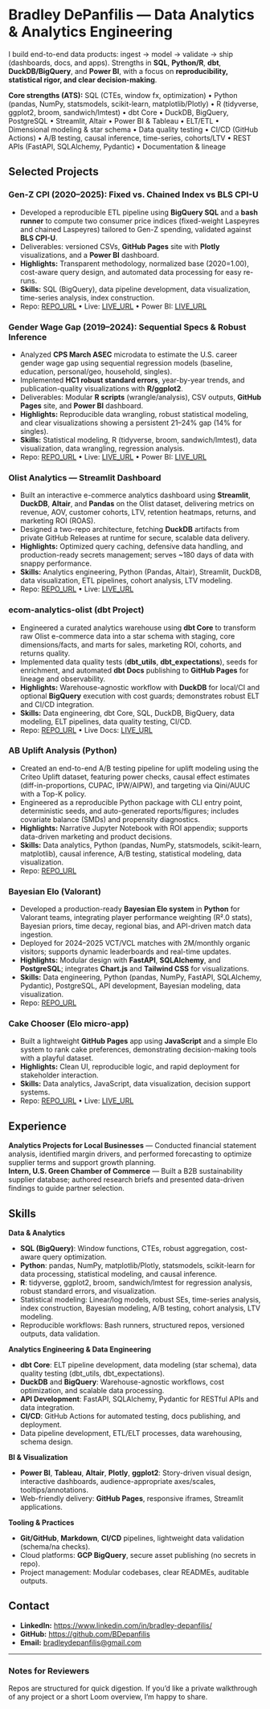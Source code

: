 # Bradley DePanfilis — Data Analytics & Analytics Engineering

I build end-to-end data products: ingest → model → validate → ship (dashboards, docs, and apps). Strengths in **SQL**, **Python/R**, **dbt**, **DuckDB/BigQuery**, and **Power BI**, with a focus on **reproducibility, statistical rigor, and clear decision-making**.

**Core strengths (ATS):** SQL (CTEs, window fx, optimization) • Python (pandas, NumPy, statsmodels, scikit-learn, matplotlib/Plotly) • R (tidyverse, ggplot2, broom, sandwich/lmtest) • dbt Core • DuckDB, BigQuery, PostgreSQL • Streamlit, Altair • Power BI & Tableau • ELT/ETL • Dimensional modeling & star schema • Data quality testing • CI/CD (GitHub Actions) • A/B testing, causal inference, time-series, cohorts/LTV • REST APIs (FastAPI, SQLAlchemy, Pydantic) • Documentation & lineage

## Selected Projects

### Gen-Z CPI (2020–2025): Fixed vs. Chained Index vs BLS CPI-U
- Developed a reproducible ETL pipeline using **BigQuery SQL** and a **bash runner** to compute two consumer price indices (fixed-weight Laspeyres and chained Laspeyres) tailored to Gen-Z spending, validated against **BLS CPI-U**.  
- Deliverables: versioned CSVs, **GitHub Pages** site with **Plotly** visualizations, and a **Power BI** dashboard.  
- **Highlights:** Transparent methodology, normalized base (2020=1.00), cost-aware query design, and automated data processing for easy re-runs.  
- **Skills:** SQL (BigQuery), data pipeline development, data visualization, time-series analysis, index construction.  
- Repo: [REPO_URL](https://github.com/BDepanfilis/Gen-Z-CPI) • Live: [LIVE_URL](https://bdepanfilis.github.io/Gen-Z-CPI/) • Power BI: [LIVE_URL](https://app.powerbi.com/view?r=eyJrIjoiMDU5OWFhNDAtYWI2OC00MDQ5LTk1ZDMtYzU5ZGYyNmI3ZmNmIiwidCI6ImE4MjE2YzFlLTRkNjMtNDM1Mi04YzNiLTUwZmExZjE0NzViMSIsImMiOjZ9)

### Gender Wage Gap (2019–2024): Sequential Specs & Robust Inference
- Analyzed **CPS March ASEC** microdata to estimate the U.S. career gender wage gap using sequential regression models (baseline, education, personal/geo, household, singles).  
- Implemented **HC1 robust standard errors**, year-by-year trends, and publication-quality visualizations with **R/ggplot2**.  
- Deliverables: Modular **R scripts** (wrangle/analysis), CSV outputs, **GitHub Pages** site, and **Power BI** dashboard.  
- **Highlights:** Reproducible data wrangling, robust statistical modeling, and clear visualizations showing a persistent 21–24% gap (14% for singles).  
- **Skills:** Statistical modeling, R (tidyverse, broom, sandwich/lmtest), data visualization, data wrangling, regression analysis.  
- Repo: [REPO_URL](https://github.com/BDepanfilis/Gender-Wage-Gap-2019-2024) • Live: [LIVE_URL](https://bdepanfilis.github.io/Gender-Wage-Gap-2019-2024/) • Power BI: [LIVE_URL](https://app.powerbi.com/view?r=eyJrIjoiYWIyZGVmMjUtYzc3My00OTAzLTgzODQtZWMyMzFjZjYyMDEzIiwidCI6ImE4MjE2YzFlLTRkNjMtNDM1Mi04YzNiLTUwZmExZjE0NzViMSIsImMiOjZ9)

### Olist Analytics — Streamlit Dashboard
- Built an interactive e-commerce analytics dashboard using **Streamlit**, **DuckDB**, **Altair**, and **Pandas** on the Olist dataset, delivering metrics on revenue, AOV, customer cohorts, LTV, retention heatmaps, returns, and marketing ROI (ROAS).  
- Designed a two-repo architecture, fetching **DuckDB** artifacts from private GitHub Releases at runtime for secure, scalable data delivery.  
- **Highlights:** Optimized query caching, defensive data handling, and production-ready secrets management; serves ~180 days of data with snappy performance.  
- **Skills:** Analytics engineering, Python (Pandas, Altair), Streamlit, DuckDB, data visualization, ETL pipelines, cohort analysis, LTV modeling.  
- Repo: [REPO_URL](https://github.com/BDepanfilis/olist-analytics-public) • Live: [LIVE_URL](https://olist-analytics-public.streamlit.app/)

### ecom-analytics-olist (dbt Project)
- Engineered a curated analytics warehouse using **dbt Core** to transform raw Olist e-commerce data into a star schema with staging, core dimensions/facts, and marts for sales, marketing ROI, cohorts, and returns quality.  
- Implemented data quality tests (**dbt_utils**, **dbt_expectations**), seeds for enrichment, and automated **dbt Docs** publishing to **GitHub Pages** for lineage and observability.  
- **Highlights:** Warehouse-agnostic workflow with **DuckDB** for local/CI and optional **BigQuery** execution with cost guards; demonstrates robust ELT and CI/CD integration.  
- **Skills:** Data engineering, dbt Core, SQL, DuckDB, BigQuery, data modeling, ELT pipelines, data quality testing, CI/CD.  
- Repo: [REPO_URL](https://github.com/BDepanfilis/ecom-analytics-olist) • Live Docs: [LIVE_URL](https://bdepanfilis.github.io/ecom-analytics-olist)

### AB Uplift Analysis (Python)
- Created an end-to-end A/B testing pipeline for uplift modeling using the Criteo Uplift dataset, featuring power checks, causal effect estimates (diff-in-proportions, CUPAC, IPW/AIPW), and targeting via Qini/AUUC with a Top-K policy.  
- Engineered as a reproducible Python package with CLI entry point, deterministic seeds, and auto-generated reports/figures; includes covariate balance (SMDs) and propensity diagnostics.  
- **Highlights:** Narrative Jupyter Notebook with ROI appendix; supports data-driven marketing and product decisions.  
- **Skills:** Data analytics, Python (pandas, NumPy, statsmodels, scikit-learn, matplotlib), causal inference, A/B testing, statistical modeling, data visualization.  
- Repo: [REPO_URL](https://github.com/BDepanfilis/ab-uplift-analysis)

### Bayesian Elo (Valorant)
- Developed a production-ready **Bayesian Elo system** in **Python** for Valorant teams, integrating player performance weighting (R².0 stats), Bayesian priors, time decay, regional bias, and API-driven match data ingestion.  
- Deployed for 2024–2025 VCT/VCL matches with 2M/monthly organic visitors; supports dynamic leaderboards and real-time updates.  
- **Highlights:** Modular design with **FastAPI**, **SQLAlchemy**, and **PostgreSQL**; integrates **Chart.js** and **Tailwind CSS** for visualizations.  
- **Skills:** Data engineering, Python (pandas, NumPy, FastAPI, SQLAlchemy, Pydantic), PostgreSQL, API development, Bayesian modeling, data visualization.  
- Repo: [REPO_URL](https://github.com/BDepanfilis/Valorant-Bayesian-Elo-System)

### Cake Chooser (Elo micro-app)
- Built a lightweight **GitHub Pages** app using **JavaScript** and a simple Elo system to rank cake preferences, demonstrating decision-making tools with a playful dataset.  
- **Highlights:** Clean UI, reproducible logic, and rapid deployment for stakeholder interaction.  
- **Skills:** Data analytics, JavaScript, data visualization, decision support systems.  
- Repo: [REPO_URL](https://github.com/BDepanfilis/Elo-Cake-Birthday) • Live: [LIVE_URL](https://bdepanfilis.github.io/Elo-Cake-Birthday/)

## Experience

**Analytics Projects for Local Businesses** — Conducted financial statement analysis, identified margin drivers, and performed forecasting to optimize supplier terms and support growth planning.  
**Intern, U.S. Green Chamber of Commerce** — Built a B2B sustainability supplier database; authored research briefs and presented data-driven findings to guide partner selection.

## Skills

**Data & Analytics**  
- **SQL (BigQuery)**: Window functions, CTEs, robust aggregation, cost-aware query optimization.  
- **Python**: pandas, NumPy, matplotlib/Plotly, statsmodels, scikit-learn for data processing, statistical modeling, and causal inference.  
- **R**: tidyverse, ggplot2, broom, sandwich/lmtest for regression analysis, robust standard errors, and visualization.  
- Statistical modeling: Linear/log models, robust SEs, time-series analysis, index construction, Bayesian modeling, A/B testing, cohort analysis, LTV modeling.  
- Reproducible workflows: Bash runners, structured repos, versioned outputs, data validation.

**Analytics Engineering & Data Engineering**  
- **dbt Core**: ELT pipeline development, data modeling (star schema), data quality testing (dbt_utils, dbt_expectations).  
- **DuckDB** and **BigQuery**: Warehouse-agnostic workflows, cost optimization, and scalable data processing.  
- **API Development**: FastAPI, SQLAlchemy, Pydantic for RESTful APIs and data integration.  
- **CI/CD**: GitHub Actions for automated testing, docs publishing, and deployment.  
- Data pipeline development, ETL/ELT processes, data warehousing, schema design.

**BI & Visualization**  
- **Power BI**, **Tableau**, **Altair**, **Plotly**, **ggplot2**: Story-driven visual design, interactive dashboards, audience-appropriate axes/scales, tooltips/annotations.  
- Web-friendly delivery: **GitHub Pages**, responsive iframes, Streamlit applications.

**Tooling & Practices**  
- **Git/GitHub**, **Markdown**, **CI/CD** pipelines, lightweight data validation (schema/na checks).  
- Cloud platforms: **GCP BigQuery**, secure asset publishing (no secrets in repo).  
- Project management: Modular codebases, clear READMEs, auditable outputs.

## Contact

- **LinkedIn:** https://www.linkedin.com/in/bradley-depanfilis/  
- **GitHub:** https://github.com/BDepanfilis  
- **Email:** bradleydepanfilis@gmail.com

---

### Notes for Reviewers
Repos are structured for quick digestion. If you’d like a private walkthrough of any project or a short Loom overview, I’m happy to share.
